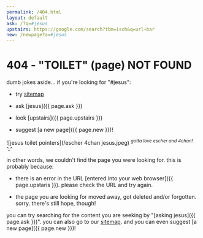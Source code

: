 ```yaml
---
permalink: /404.html
layout: default
ask: /?q=#jesus
upstairs: https://google.com/search?tbm=isch&q=url+bar
new: /newpage?a=#jesus
---
```


# 404 - "TOILET" (page) NOT FOUND

dumb jokes aside... if you're looking for "#jesus":

- try [sitemap](/sitemap)

- ask [jesus]({{ page.ask }})

- look [upstairs]({{ page.upstairs }})

- suggest [a new page]({{ page.new }})!

![jesus toilet pointers](/escher 4chan jesus.jpeg)
<sup>*gotta love escher and 4chan! ^_^*</sup>

in other words, we couldn't find the page you were looking for. this is probably because:

- there is an error in the URL [entered into your web browser]({{ page.upstaris }}). please check the URL and try again.

- the page you are looking for moved away, got deleted and/or forgotten. sorry. there's still hope, though!

you can try searching for the content you are seeking by "[asking jesus]({{ page.ask }})". you can also go to our [sitemap](/sitemap). and you can even suggest [a new page]({{ page.new }})!

<script>
    document.querySelectorAll('a[href*="#jesus"]').forEach(function(item){
        item.href = item.href.replace('#jesus', window.location.pathname.slice(1))
    })
    item = document.body
    item.innerHTML = item.innerHTML.replace('#jesus', window.location.pathname.slice(1))
</script>
